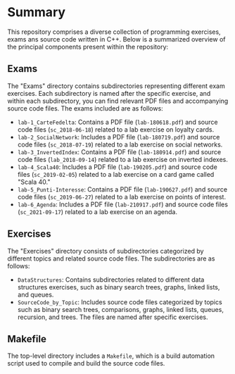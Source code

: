 # Summary
This repository comprises a diverse collection of programming exercises, exams ans source code written in C++. Below is a summarized overview of the principal components present within the repository:

## Exams
The "Exams" directory contains subdirectories representing different exam exercises. Each subdirectory is named after the specific exercise, and within each subdirectory, you can find relevant PDF files and accompanying source code files. The exams included are as follows:

- `lab-1_CarteFedelta`: Contains a PDF file (`lab-180618.pdf`) and source code files (`sc_2018-06-18`) related to a lab exercise on loyalty cards.
- `lab-2_SocialNetwork`: Includes a PDF file (`lab-180719.pdf`) and source code files (`sc_2018-07-19`) related to a lab exercise on social networks.
- `lab-3_InvertedIndex`: Contains a PDF file (`lab-180914.pdf`) and source code files (`lab_2018-09-14`) related to a lab exercise on inverted indexes.
- `lab-4_Scala40`: Includes a PDF file (`lab-190205.pdf`) and source code files (`sc_2019-02-05`) related to a lab exercise on a card game called "Scala 40."
- `lab-5_Punti-Interesse`: Contains a PDF file (`lab-190627.pdf`) and source code files (`sc_2019-06-27`) related to a lab exercise on points of interest.
- `lab-6_Agenda`: Includes a PDF file (`lab-210917.pdf`) and source code files (`sc_2021-09-17`) related to a lab exercise on an agenda.

## Exercises
The "Exercises" directory consists of subdirectories categorized by different topics and related source code files. The subdirectories are as follows:

- `DataStructures`: Contains subdirectories related to different data structures exercises, such as binary search trees, graphs, linked lists, and queues.
- `SourceCode_by_Topic`: Includes source code files categorized by topics such as binary search trees, comparisons, graphs, linked lists, queues, recursion, and trees. The files are named after specific exercises.

## Makefile
The top-level directory includes a `Makefile`, which is a build automation script used to compile and build the source code files.

